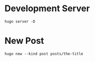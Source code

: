 # Development Server

```
hugo server -D
```

# New Post

```
hugo new --kind post posts/the-title
```
